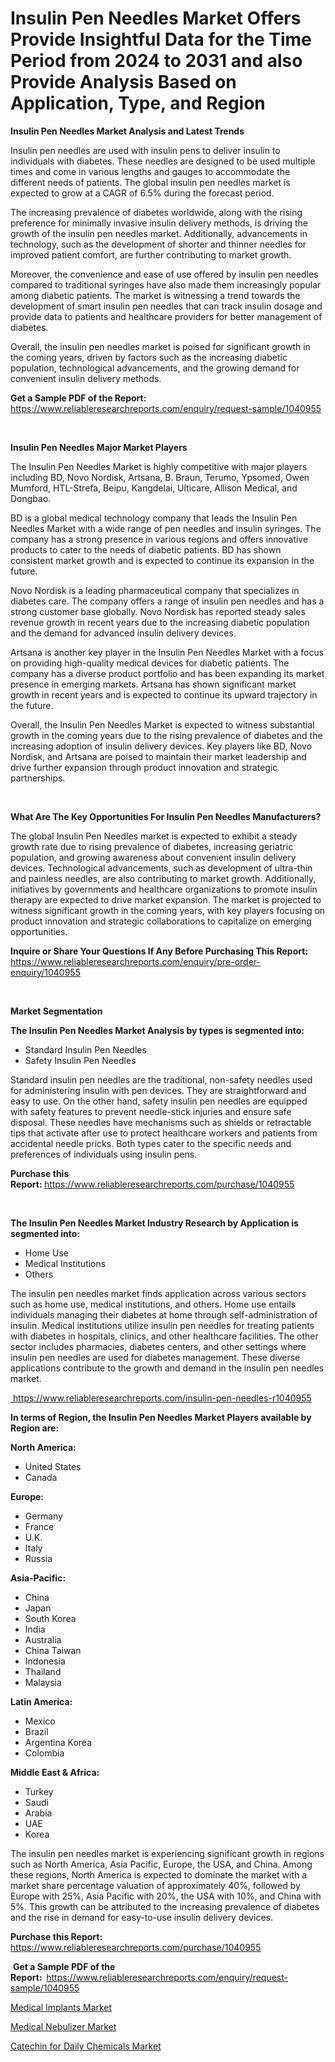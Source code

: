 <p><h1>Insulin Pen Needles Market Offers Provide Insightful Data for the Time Period from 2024 to 2031 and also Provide Analysis Based on Application, Type, and Region</h1></p><p><strong>Insulin Pen Needles Market Analysis and Latest Trends</strong></p>
<p><p>Insulin pen needles are used with insulin pens to deliver insulin to individuals with diabetes. These needles are designed to be used multiple times and come in various lengths and gauges to accommodate the different needs of patients. The global insulin pen needles market is expected to grow at a CAGR of 6.5% during the forecast period.</p><p>The increasing prevalence of diabetes worldwide, along with the rising preference for minimally invasive insulin delivery methods, is driving the growth of the insulin pen needles market. Additionally, advancements in technology, such as the development of shorter and thinner needles for improved patient comfort, are further contributing to market growth.</p><p>Moreover, the convenience and ease of use offered by insulin pen needles compared to traditional syringes have also made them increasingly popular among diabetic patients. The market is witnessing a trend towards the development of smart insulin pen needles that can track insulin dosage and provide data to patients and healthcare providers for better management of diabetes.</p><p>Overall, the insulin pen needles market is poised for significant growth in the coming years, driven by factors such as the increasing diabetic population, technological advancements, and the growing demand for convenient insulin delivery methods.</p></p>
<p><strong>Get a Sample PDF of the Report:&nbsp;</strong> <a href="https://www.reliableresearchreports.com/enquiry/request-sample/1040955">https://www.reliableresearchreports.com/enquiry/request-sample/1040955</a></p>
<p>&nbsp;</p>
<p><strong>Insulin Pen Needles Major Market Players</strong></p>
<p><p>The Insulin Pen Needles Market is highly competitive with major players including BD, Novo Nordisk, Artsana, B. Braun, Terumo, Ypsomed, Owen Mumford, HTL-Strefa, Beipu, Kangdelai, Ulticare, Allison Medical, and Dongbao.</p><p>BD is a global medical technology company that leads the Insulin Pen Needles Market with a wide range of pen needles and insulin syringes. The company has a strong presence in various regions and offers innovative products to cater to the needs of diabetic patients. BD has shown consistent market growth and is expected to continue its expansion in the future.</p><p>Novo Nordisk is a leading pharmaceutical company that specializes in diabetes care. The company offers a range of insulin pen needles and has a strong customer base globally. Novo Nordisk has reported steady sales revenue growth in recent years due to the increasing diabetic population and the demand for advanced insulin delivery devices.</p><p>Artsana is another key player in the Insulin Pen Needles Market with a focus on providing high-quality medical devices for diabetic patients. The company has a diverse product portfolio and has been expanding its market presence in emerging markets. Artsana has shown significant market growth in recent years and is expected to continue its upward trajectory in the future.</p><p>Overall, the Insulin Pen Needles Market is expected to witness substantial growth in the coming years due to the rising prevalence of diabetes and the increasing adoption of insulin delivery devices. Key players like BD, Novo Nordisk, and Artsana are poised to maintain their market leadership and drive further expansion through product innovation and strategic partnerships.</p></p>
<p>&nbsp;</p>
<p><strong>What Are The Key Opportunities For Insulin Pen Needles Manufacturers?</strong></p>
<p><p>The global Insulin Pen Needles market is expected to exhibit a steady growth rate due to rising prevalence of diabetes, increasing geriatric population, and growing awareness about convenient insulin delivery devices. Technological advancements, such as development of ultra-thin and painless needles, are also contributing to market growth. Additionally, initiatives by governments and healthcare organizations to promote insulin therapy are expected to drive market expansion. The market is projected to witness significant growth in the coming years, with key players focusing on product innovation and strategic collaborations to capitalize on emerging opportunities.</p></p>
<p><strong>Inquire or Share Your Questions If Any Before Purchasing This Report:</strong> <a href="https://www.reliableresearchreports.com/enquiry/pre-order-enquiry/1040955">https://www.reliableresearchreports.com/enquiry/pre-order-enquiry/1040955</a></p>
<p>&nbsp;</p>
<p><strong>Market Segmentation</strong></p>
<p><strong>The Insulin Pen Needles Market Analysis by types is segmented into:</strong></p>
<p><ul><li>Standard Insulin Pen Needles</li><li>Safety Insulin Pen Needles</li></ul></p>
<p><p>Standard insulin pen needles are the traditional, non-safety needles used for administering insulin with pen devices. They are straightforward and easy to use. On the other hand, safety insulin pen needles are equipped with safety features to prevent needle-stick injuries and ensure safe disposal. These needles have mechanisms such as shields or retractable tips that activate after use to protect healthcare workers and patients from accidental needle pricks. Both types cater to the specific needs and preferences of individuals using insulin pens.</p></p>
<p><strong>Purchase this Report:&nbsp;</strong><a href="https://www.reliableresearchreports.com/purchase/1040955">https://www.reliableresearchreports.com/purchase/1040955</a></p>
<p>&nbsp;</p>
<p><strong>The Insulin Pen Needles Market Industry Research by Application is segmented into:</strong></p>
<p><ul><li>Home Use</li><li>Medical Institutions</li><li>Others</li></ul></p>
<p><p>The insulin pen needles market finds application across various sectors such as home use, medical institutions, and others. Home use entails individuals managing their diabetes at home through self-administration of insulin. Medical institutions utilize insulin pen needles for treating patients with diabetes in hospitals, clinics, and other healthcare facilities. The other sector includes pharmacies, diabetes centers, and other settings where insulin pen needles are used for diabetes management. These diverse applications contribute to the growth and demand in the insulin pen needles market.</p></p>
<p><a href="https://www.reliableresearchreports.com/insulin-pen-needles-r1040955">&nbsp;https://www.reliableresearchreports.com/insulin-pen-needles-r1040955</a></p>
<p><strong>In terms of Region, the Insulin Pen Needles Market Players available by Region are:</strong></p>
<p>
    <p> <strong> North America: </strong>
        <ul>
            <li>United States</li>
            <li>Canada</li>
        </ul>
        </p> 
    <p> <strong> Europe: </strong>
        <ul>
            <li>Germany</li>
            <li>France</li>
            <li>U.K.</li>
            <li>Italy</li>
            <li>Russia</li>
        </ul>
        </p> 
    <p> <strong> Asia-Pacific: </strong>
        <ul>
            <li>China</li>
            <li>Japan</li>
            <li>South Korea</li>
            <li>India</li>
            <li>Australia</li>
            <li>China Taiwan</li>
            <li>Indonesia</li>
            <li>Thailand</li>
            <li>Malaysia</li>
        </ul>
        </p> 
    <p> <strong> Latin America: </strong>
        <ul>
            <li>Mexico</li>
            <li>Brazil</li>
            <li>Argentina Korea</li>
            <li>Colombia</li>
        </ul>
        </p> 
    <p> <strong> Middle East & Africa: </strong>
        <ul>
            <li>Turkey</li>
            <li>Saudi</li>
            <li>Arabia</li>
            <li>UAE</li>
            <li>Korea</li>
        </ul>
    </p>
    </p>
<p><p>The insulin pen needles market is experiencing significant growth in regions such as North America, Asia Pacific, Europe, the USA, and China. Among these regions, North America is expected to dominate the market with a market share percentage valuation of approximately 40%, followed by Europe with 25%, Asia Pacific with 20%, the USA with 10%, and China with 5%. This growth can be attributed to the increasing prevalence of diabetes and the rise in demand for easy-to-use insulin delivery devices.</p></p>
<p><strong>Purchase this Report: </strong><a href="https://www.reliableresearchreports.com/purchase/1040955">https://www.reliableresearchreports.com/purchase/1040955</a></p>
<p>&nbsp;<strong>Get a Sample PDF of the Report:&nbsp;&nbsp;</strong><a href="https://www.reliableresearchreports.com/enquiry/request-sample/1040955">https://www.reliableresearchreports.com/enquiry/request-sample/1040955</a></p>
<p><strong></strong></p>
<p><p><a href="https://github.com/gladysalidde/Market-Research-Report-List-1/blob/main/medical-implants-market.md">Medical Implants Market</a></p><p><a href="https://github.com/dimitrishawkinswaynenp91rgz/Market-Research-Report-List-2/blob/main/medical-nebulizer-market.md">Medical Nebulizer Market</a></p><p><a href="https://issuu.com/reportprime-2/docs/catechin-for-daily-chemicals-market-size-2030.pptx">Catechin for Daily Chemicals Market</a></p></p>